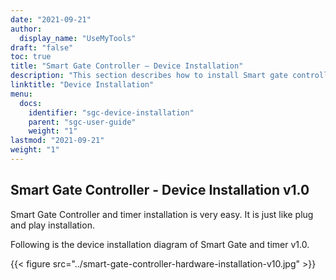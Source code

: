 ```yaml
---
date: "2021-09-21"
author:
  display_name: "UseMyTools"
draft: "false"
toc: true
title: "Smart Gate Controller – Device Installation"
description: "This section describes how to install Smart gate controller and timer."
linktitle: "Device Installation"
menu:
  docs:
    identifier: "sgc-device-installation"
    parent: "sgc-user-guide"
    weight: "1"
lastmod: "2021-09-21"
weight: "1"
---
```


## Smart Gate Controller - Device Installation v1.0 ##

Smart Gate Controller and timer installation is very easy. It is just like plug and play installation.

Following is the device installation diagram of Smart Gate and timer v1.0.

{{< figure src="../smart-gate-controller-hardware-installation-v10.jpg" >}}
